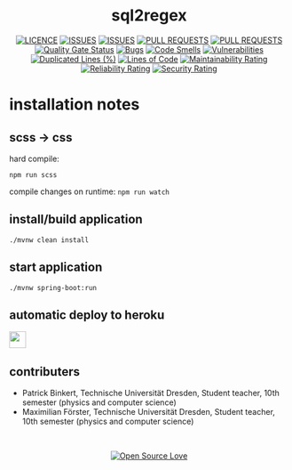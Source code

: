 <h1 align="center">
    sql2regex
</h1>

<div align="center">
  
  [![LICENCE](https://img.shields.io/github/license/binkertpat/sql2regex.svg)](https://github.com/binkertpat/sql2regex)
  [![ISSUES](https://img.shields.io/github/issues/binkertpat/sql2regex.svg)](https://github.com/binkertpat/sql2regex)
  [![ISSUES](https://img.shields.io/github/issues-closed/binkertpat/sql2regex.svg)](https://github.com/binkertpat/sql2regex)
  [![PULL REQUESTS](https://img.shields.io/github/issues-pr/binkertpat/sql2regex.svg)](https://github.com/binkertpat/sql2regex)
  [![PULL REQUESTS](https://img.shields.io/github/issues-pr-closed/binkertpat/sql2regex.svg)](https://github.com/binkertpat/sql2regex)
  [![Quality Gate Status](https://sonarcloud.io/api/project_badges/measure?project=StEx2022-23_sql2regex&metric=alert_status)](https://sonarcloud.io/summary/new_code?id=StEx2022-23_sql2regex)
  [![Bugs](https://sonarcloud.io/api/project_badges/measure?project=StEx2022-23_sql2regex&metric=bugs)](https://sonarcloud.io/summary/new_code?id=StEx2022-23_sql2regex)
  [![Code Smells](https://sonarcloud.io/api/project_badges/measure?project=StEx2022-23_sql2regex&metric=code_smells)](https://sonarcloud.io/summary/new_code?id=StEx2022-23_sql2regex)
  [![Vulnerabilities](https://sonarcloud.io/api/project_badges/measure?project=StEx2022-23_sql2regex&metric=vulnerabilities)](https://sonarcloud.io/summary/new_code?id=StEx2022-23_sql2regex)
  [![Duplicated Lines (%)](https://sonarcloud.io/api/project_badges/measure?project=StEx2022-23_sql2regex&metric=duplicated_lines_density)](https://sonarcloud.io/summary/new_code?id=StEx2022-23_sql2regex)
  [![Lines of Code](https://sonarcloud.io/api/project_badges/measure?project=StEx2022-23_sql2regex&metric=ncloc)](https://sonarcloud.io/summary/new_code?id=StEx2022-23_sql2regex)
  [![Maintainability Rating](https://sonarcloud.io/api/project_badges/measure?project=StEx2022-23_sql2regex&metric=sqale_rating)](https://sonarcloud.io/summary/new_code?id=StEx2022-23_sql2regex)
  [![Reliability Rating](https://sonarcloud.io/api/project_badges/measure?project=StEx2022-23_sql2regex&metric=reliability_rating)](https://sonarcloud.io/summary/new_code?id=StEx2022-23_sql2regex)
  [![Security Rating](https://sonarcloud.io/api/project_badges/measure?project=StEx2022-23_sql2regex&metric=security_rating)](https://sonarcloud.io/summary/new_code?id=StEx2022-23_sql2regex)

</div>

# installation notes

## scss → css
hard compile:

<code>npm run scss</code>

compile changes on runtime:
<code>npm run watch</code>

## install/build application
<code>./mvnw clean install</code>

## start application
<code>./mvnw spring-boot:run </code>

## automatic deploy to heroku
<a href="https://sql2regex.herokuapp.com/"> 
  <img src="https://cdn.worldvectorlogo.com/logos/heroku-1.svg" height="30">
</a>

## contributers
- Patrick Binkert, Technische Universität Dresden, Student teacher, 10th semester (physics and computer science)
- Maximilian Förster, Technische Universität Dresden, Student teacher, 10th semester (physics and computer science)

<br> 

<div align="center">
  
  [![Open Source Love](https://badges.frapsoft.com/os/v3/open-source-175x29.png?v=103)](https://github.com/ellerbrock/open-source-badges/)

</div>
